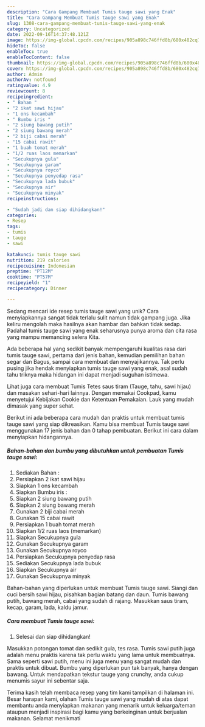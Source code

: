```yaml
---
description: "Cara Gampang Membuat Tumis tauge sawi yang Enak"
title: "Cara Gampang Membuat Tumis tauge sawi yang Enak"
slug: 1308-cara-gampang-membuat-tumis-tauge-sawi-yang-enak
category: Uncategorized
date: 2022-09-16T14:37:48.121Z
image: https://img-global.cpcdn.com/recipes/905a898c746ffd8b/680x482cq70/tumis-tauge-sawi-foto-resep-utama.jpg
hideToc: false
enableToc: true
enableTocContent: false
thumbnail: https://img-global.cpcdn.com/recipes/905a898c746ffd8b/680x482cq70/tumis-tauge-sawi-foto-resep-utama.jpg
cover: https://img-global.cpcdn.com/recipes/905a898c746ffd8b/680x482cq70/tumis-tauge-sawi-foto-resep-utama.jpg
author: Admin
authorAv: notfound
ratingvalue: 4.9
reviewcount: 8
recipeingredient:
- " Bahan "
- "2 ikat sawi hijau"
- "1 ons kecambah"
- " Bumbu iris "
- "2 siung bawang putih"
- "2 siung bawang merah"
- "2 biji cabai merah"
- "15 cabai rawit"
- "1 buah tomat merah"
- "1/2 ruas laos memarkan"
- "Secukupnya gula"
- "Secukupnya garam"
- "Secukupnya royco"
- "Secukupnya penyedap rasa"
- "Secukupnya lada bubuk"
- "Secukupnya air"
- "Secukupnya minyak"
recipeinstructions:

- "Sudah jadi dan siap dihidangkan!"
categories:
- Resep
tags:
- tumis
- tauge
- sawi

katakunci: tumis tauge sawi 
nutrition: 219 calories
recipecuisine: Indonesian
preptime: "PT12M"
cooktime: "PT57M"
recipeyield: "1"
recipecategory: Dinner

---
```





Sedang mencari ide resep tumis tauge sawi yang unik? Cara menyiapkannya sangat tidak terlalu sulit namun tidak gampang juga. Jika keliru mengolah maka hasilnya akan hambar dan bahkan tidak sedap. Padahal tumis tauge sawi yang enak seharusnya punya aroma dan cita rasa yang mampu memancing selera Kita.





Ada beberapa hal yang sedikit banyak mempengaruhi kualitas rasa dari tumis tauge sawi, pertama dari jenis bahan, kemudian pemilihan bahan segar dan Bagus, sampai cara membuat dan menyajikannya. Tak perlu pusing jika hendak menyiapkan tumis tauge sawi yang enak,      asal sudah tahu triknya maka hidangan ini dapat menjadi suguhan istimewa.














Lihat juga cara membuat Tumis Tetes saus tiram (Tauge, tahu, sawi hijau) dan masakan sehari-hari lainnya. Dengan memakai Cookpad, kamu menyetujui Kebijakan Cookie dan Ketentuan Pemakaian. Lauk yang mudah dimasak yang super sehat.






Berikut ini ada beberapa cara mudah dan praktis untuk membuat tumis tauge sawi yang siap dikreasikan. Kamu bisa membuat Tumis tauge sawi menggunakan 17 jenis bahan dan 0 tahap pembuatan. Berikut ini cara dalam menyiapkan hidangannya.

<!--inarticleads1-->

##### Bahan-bahan dan bumbu yang dibutuhkan untuk pembuatan Tumis tauge sawi:

1. Sediakan  Bahan :
1. Persiapkan 2 ikat sawi hijau
1. Siapkan 1 ons kecambah
1. Siapkan  Bumbu iris :
1. Siapkan 2 siung bawang putih
1. Siapkan 2 siung bawang merah
1. Gunakan 2 biji cabai merah
1. Gunakan 15 cabai rawit
1. Persiapkan 1 buah tomat merah
1. Siapkan 1/2 ruas laos (memarkan)
1. Siapkan Secukupnya gula
1. Gunakan Secukupnya garam
1. Gunakan Secukupnya royco
1. Persiapkan Secukupnya penyedap rasa
1. Sediakan Secukupnya lada bubuk
1. Siapkan Secukupnya air
1. Gunakan Secukupnya minyak


Bahan-bahan yang diperlukan untuk membuat Tumis tauge sawi. Siangi dan cuci bersih sawi hijau, pisahkan bagian batang dan daun. Tumis bawang putih, bawang merah, cabai yang sudah di rajang. Masukkan saus tiram, kecap, garam, lada, kaldu jamur. 

<!--inarticleads2-->

##### Cara membuat Tumis tauge sawi:


1. Selesai dan siap dihidangkan!

Masukkan potongan tomat dan sedikit gula, tes rasa. Tumis sawi putih juga adalah menu praktis karena tak perlu waktu yang lama untuk membuatnya. Sama seperti sawi putih, menu ini juga menu yang sangat mudah dan praktis untuk dibuat. Bumbu yang diperlukan pun tak banyak, hanya dengan bawang. Untuk mendapatkan tekstur tauge yang crunchy, anda cukup menumis sayur ini sebentar saja. 

Terima kasih telah membaca resep yang tim kami tampilkan di halaman ini. Besar harapan kami, olahan Tumis tauge sawi yang mudah di atas dapat membantu anda menyiapkan makanan yang menarik untuk keluarga/teman ataupun menjadi inspirasi bagi kamu yang berkeinginan untuk berjualan makanan. Selamat menikmati
